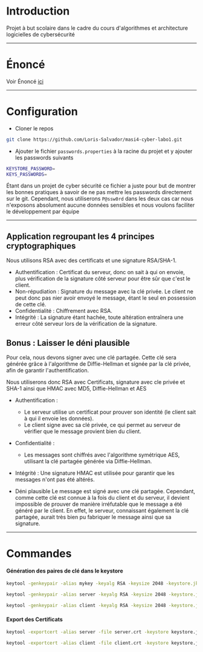 # Introduction

Projet à but scolaire dans le cadre du cours d'algorithmes et architecture logicielles de cybersécurité

---

# Énoncé

Voir Énoncé [ici](Enoncé1.pdf)

---

# Configuration

- Cloner le repos
```bash
git clone https://github.com/Loris-Salvador/masi4-cyber-labo1.git
```

- Ajouter le fichier `passwords.properties` à la racine du projet et y ajouter les passwords suivants
```bash
KEYSTORE_PASSWORD=
KEYS_PASSWORDS=
```
Étant dans un projet de cyber sécurité ce fichier a juste pour but de montrer les bonnes pratiques à savoir de ne pas mettre les passwords directement sur le git. Cependant, nous utiliserons `P@ssw0rd` dans les deux cas car nous n'exposons absolument aucune données sensibles et nous voulons faciliter le développement par équipe

---

## Application regroupant les 4 principes cryptographiques

Nous utilisons RSA avec des certificats et une signature RSA/SHA-1.

- Authentification : Certificat du serveur, donc on sait à qui on envoie, plus vérification de la signature côté serveur pour être sûr que c'est le client.
- Non-répudiation : Signature du message avec la clé privée. Le client ne peut donc pas nier avoir envoyé le message, étant le seul en possession de cette clé.
- Confidentialité : Chiffrement avec RSA.
- Intégrité : La signature étant hachée, toute altération entraînera une erreur côté serveur lors de la vérification de la signature.

## Bonus : Laisser le déni plausible

Pour cela, nous devons signer avec une clé partagée. Cette clé sera générée grâce à l'algorithme de Diffie-Hellman et signée par la clé privée, afin de garantir l'authentification.

Nous utiliserons donc RSA avec Certificats, signature avec cle privée et SHA-1 ainsi que HMAC avec MD5, Diffie-Hellman et AES

- Authentification :

  - Le serveur utilise un certificat pour prouver son identité (le client sait à qui il envoie les données).
  - Le client signe avec sa clé privée, ce qui permet au serveur de vérifier que le message provient bien du client.

- Confidentialité :

    - Les messages sont chiffrés avec l'algorithme symétrique AES, utilisant la clé partagée générée via Diffie-Hellman.

- Intégrité : Une signature HMAC est utilisée pour garantir que les messages n'ont pas été altérés.

- Déni plausible
Le message est signé avec une clé partagée. Cependant, comme cette clé est connue à la fois du client et du serveur, il devient impossible de prouver de manière irréfutable que le message a été généré par le client. En effet, le serveur, connaissant également la clé partagée, aurait très bien pu fabriquer le message ainsi que sa signature.

---

# Commandes

#### Génération des paires de clé dans le keystore

```bash
keytool -genkeypair -alias mykey -keyalg RSA -keysize 2048 -keystore.jks -validity 365
```

```bash
keytool -genkeypair -alias server -keyalg RSA -keysize 2048 -keystore.jks -validity 365
```

```bash
keytool -genkeypair -alias client -keyalg RSA -keysize 2048 -keystore.jks -validity 365
```

#### Export des Certificats

```bash
keytool -exportcert -alias server -file server.crt -keystore keystore.jks -rfc
```

```bash
keytool -exportcert -alias client -file client.crt -keystore keystore.jks -rfc
```

